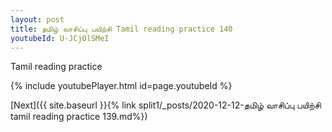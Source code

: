 ```yaml
---
layout: post
title: தமிழ் வாசிப்பு பயிற்சி Tamil reading practice 140
youtubeId: U-JCjOlSMeI
---
```

 
 
Tamil reading practice
 
 
 
 
 


{% include youtubePlayer.html id=page.youtubeId %}
 
[Next]({{ site.baseurl }}{% link  split1/_posts/2020-12-12-தமிழ் வாசிப்பு பயிற்சி tamil reading practice 139.md%})
 
